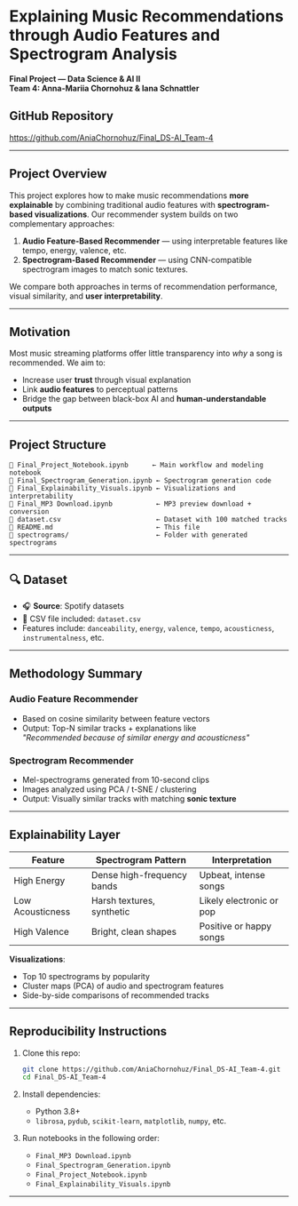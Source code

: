 # Explaining Music Recommendations through Audio Features and Spectrogram Analysis  
**Final Project — Data Science & AI II**  
**Team 4: Anna-Mariia Chornohuz & Iana Schnattler**

## GitHub Repository
https://github.com/AniaChornohuz/Final_DS-AI_Team-4

---

## Project Overview

This project explores how to make music recommendations **more explainable** by combining traditional audio features with **spectrogram-based visualizations**. Our recommender system builds on two complementary approaches:

1. **Audio Feature-Based Recommender** — using interpretable features like tempo, energy, valence, etc.
2. **Spectrogram-Based Recommender** — using CNN-compatible spectrogram images to match sonic textures.

We compare both approaches in terms of recommendation performance, visual similarity, and **user interpretability**.

---

## Motivation

Most music streaming platforms offer little transparency into *why* a song is recommended. We aim to:
- Increase user **trust** through visual explanation
- Link **audio features** to perceptual patterns
- Bridge the gap between black-box AI and **human-understandable outputs**

---

## Project Structure

```
📄 Final_Project_Notebook.ipynb      ← Main workflow and modeling notebook
📄 Final_Spectrogram_Generation.ipynb ← Spectrogram generation code
📄 Final_Explainability_Visuals.ipynb ← Visualizations and interpretability
📄 Final_MP3 Download.ipynb           ← MP3 preview download + conversion
📄 dataset.csv                        ← Dataset with 100 matched tracks
📄 README.md                          ← This file
📁 spectrograms/                      ← Folder with generated spectrograms
```

---

## 🔍 Dataset

- 🎧 **Source**: Spotify datasets  
- 🔗 CSV file included: `dataset.csv`  
- Features include: `danceability`, `energy`, `valence`, `tempo`, `acousticness`, `instrumentalness`, etc.

---

## Methodology Summary

### Audio Feature Recommender
- Based on cosine similarity between feature vectors  
- Output: Top-N similar tracks + explanations like  
  _"Recommended because of similar energy and acousticness"_

### Spectrogram Recommender
- Mel-spectrograms generated from 10-second clips  
- Images analyzed using PCA / t-SNE / clustering  
- Output: Visually similar tracks with matching **sonic texture**

---

## Explainability Layer

| Feature          | Spectrogram Pattern           | Interpretation                    |
|------------------|-------------------------------|-----------------------------------|
| High Energy      | Dense high-frequency bands     | Upbeat, intense songs             |
| Low Acousticness | Harsh textures, synthetic      | Likely electronic or pop          |
| High Valence     | Bright, clean shapes           | Positive or happy songs           |

**Visualizations**:
- Top 10 spectrograms by popularity  
- Cluster maps (PCA) of audio and spectrogram features  
- Side-by-side comparisons of recommended tracks  

---

## Reproducibility Instructions

1. Clone this repo:
   ```bash
   git clone https://github.com/AniaChornohuz/Final_DS-AI_Team-4.git
   cd Final_DS-AI_Team-4
   ```

2. Install dependencies:
   - Python 3.8+
   - `librosa`, `pydub`, `scikit-learn`, `matplotlib`, `numpy`, etc.

3. Run notebooks in the following order:
   - `Final_MP3 Download.ipynb` 
   - `Final_Spectrogram_Generation.ipynb`
   - `Final_Project_Notebook.ipynb`
   - `Final_Explainability_Visuals.ipynb`

---
